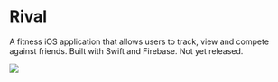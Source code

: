 # Rival
A fitness iOS application that allows users to track, view and compete against friends. Built with Swift and Firebase. Not yet released.

![](RivalPreview.gif)
